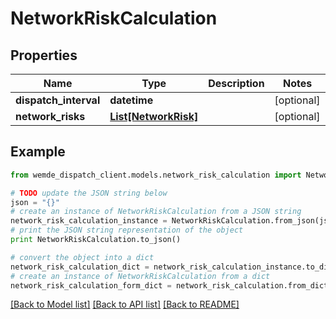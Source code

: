 # NetworkRiskCalculation


## Properties

Name | Type | Description | Notes
------------ | ------------- | ------------- | -------------
**dispatch_interval** | **datetime** |  | [optional] 
**network_risks** | [**List[NetworkRisk]**](NetworkRisk.md) |  | [optional] 

## Example

```python
from wemde_dispatch_client.models.network_risk_calculation import NetworkRiskCalculation

# TODO update the JSON string below
json = "{}"
# create an instance of NetworkRiskCalculation from a JSON string
network_risk_calculation_instance = NetworkRiskCalculation.from_json(json)
# print the JSON string representation of the object
print NetworkRiskCalculation.to_json()

# convert the object into a dict
network_risk_calculation_dict = network_risk_calculation_instance.to_dict()
# create an instance of NetworkRiskCalculation from a dict
network_risk_calculation_form_dict = network_risk_calculation.from_dict(network_risk_calculation_dict)
```
[[Back to Model list]](../README.md#documentation-for-models) [[Back to API list]](../README.md#documentation-for-api-endpoints) [[Back to README]](../README.md)


